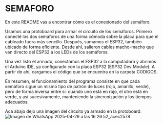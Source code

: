 # SEMAFORO

En este README vas a encontrar cómo es el conexionado del semáforo.

Usamos una protoboard para armar el circuito de los semáforos. Primero conecté los dos semáforos de una forma cómoda sobre la placa para que el cableado fuera más sencillo. Después, sumamos el ESP32, también ubicado de forma eficiente. Desde ahí, salieron cables macho-macho que van directo del ESP32 a los LEDs de los semáforos.

Una vez listo el armado, conectamos el ESP32 a la computadora y abrimos el Arduino IDE, ya configurado con la placa ESP32 (ESP32 Dev Module). A partir de ahí, cargamos el código que se encuentra en la carpeta CODIGOS.

En resumen, el funcionamiento del programa consiste en que cada semáforo sigue un mismo tipo de patrón de luces (rojo, amarillo, verde), pero de forma inversa entre sí: cuando uno está en rojo, el otro está en verde, y así sucesivamente, manteniendo la sincronización y los tiempos adecuados.

Acá abajo dejo una imagen del circuito ya armado en la protoboard:
![Imagen de WhatsApp 2025-04-29 a las 16 26 52_acec2578](https://github.com/user-attachments/assets/b5d43555-dc63-4983-abf5-65cc3be9fb40)
